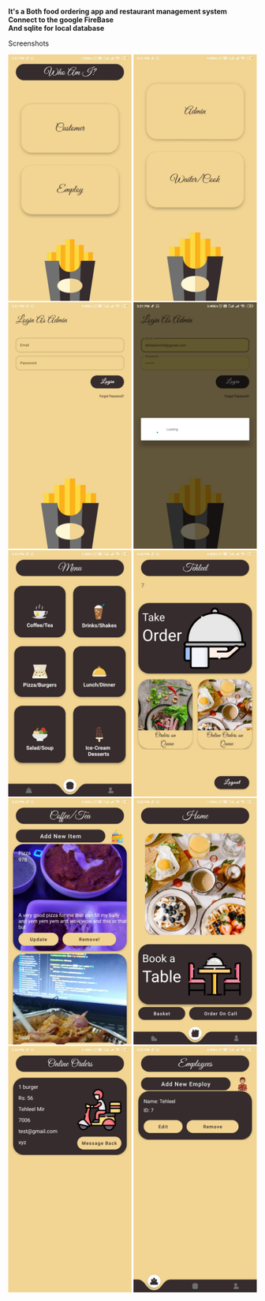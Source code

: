 **It's a Both food ordering app and restaurant management system**
<br>
**Connect to the google FireBase** <br>
**And sqlite for local database**

Screenshots

<img src="https://github.com/TehleelMir/images/blob/main/final1.jpeg" width="250">
<img src="https://github.com/TehleelMir/images/blob/main/final2.jpeg" width="250">
<img src="https://github.com/TehleelMir/images/blob/main/final3.jpeg" width="250">
<img src="https://github.com/TehleelMir/images/blob/main/final4.jpeg" width="250">
<img src="https://github.com/TehleelMir/images/blob/main/final5.jpeg" width="250">
<img src="https://github.com/TehleelMir/images/blob/main/final6.jpeg" width="250">
<img src="https://github.com/TehleelMir/images/blob/main/final7.jpeg" width="250">
<img src="https://github.com/TehleelMir/images/blob/main/final8.jpeg" width="250">
<img src="https://github.com/TehleelMir/images/blob/main/final9.jpeg" width="250">
<img src="https://github.com/TehleelMir/images/blob/main/final10.jpeg" width="250">
